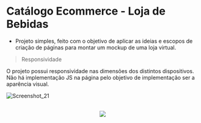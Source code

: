 # Catálogo Ecommerce - Loja de Bebidas

* Projeto simples, feito com o objetivo de aplicar as ideias e escopos de criação de páginas para montar um mockup de uma loja virtual.

> Responsividade

O projeto possui responsividade nas dimensões dos distintos dispositivos. 
Não há implementação JS na página pelo objetivo de implementação ser a aparência visual.

![Screenshot_21](https://user-images.githubusercontent.com/91736880/213577343-c5889a4b-aa02-4cb0-8f29-b785e78c3374.png)

<br>
<div align="center">
  <img src="https://user-images.githubusercontent.com/91736880/228610548-96679501-92a2-4b6b-8bf5-91d27ffc7628.png"  align="center">
</div>
<br>
